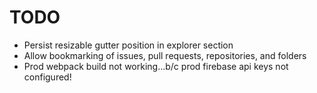 # TODO

- Persist resizable gutter position in explorer section
- Allow bookmarking of issues, pull requests, repositories, and folders
- Prod webpack build not working...b/c prod firebase api keys not configured!